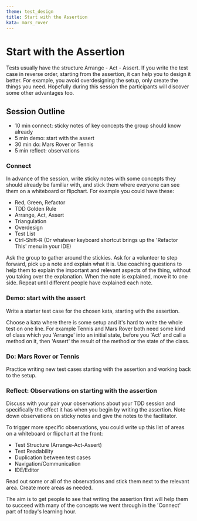 ```yaml
---
theme: test_design
title: Start with the Assertion
kata: mars_rover
---
```


# Start with the Assertion

Tests usually have the structure Arrange - Act - Assert. If you write the test case in reverse order, starting from the assertion, it can help you to design it better. For example, you avoid overdesigning the setup, only create the things you need. Hopefully during this session the participants will discover some other advantages too.

## Session Outline
 
* 10 min connect: sticky notes of key concepts the group should know already  
* 5 min demo: start with the assert
* 30 min do: Mars Rover or Tennis
* 5 min reflect: observations

### Connect
In advance of the session, write sticky notes with some concepts they should already be familiar with, and stick them where everyone can see them on a whiteboard or flipchart. For example you could have these:

- Red, Green, Refactor
- TDD Golden Rule
- Arrange, Act, Assert
- Triangulation
- Overdesign
- Test List
- Ctrl-Shift-R (Or whatever keyboard shortcut brings up the 'Refactor This' menu in your IDE)

Ask the group to gather around the stickies. Ask for a volunteer to step forward, pick up a note and explain what it is. Use coaching questions to help them to explain the important and relevant aspects of the thing, without you taking over the explanation. When the note is explained, move it to one side. Repeat until different people have explained each note.

### Demo: start with the assert
Write a starter test case for the chosen kata, starting with the assertion.

Choose a kata where there is some setup and it's hard to write the whole test on one line. For example Tennis and Mars Rover both need some kind of class which you 'Arrange' into an initial state, before you 'Act' and call a method on it, then 'Assert' the result of the method or the state of the class.

### Do: Mars Rover or Tennis
Practice writing new test cases starting with the assertion and working back to the setup.

### Reflect: Observations on starting with the assertion
Discuss with your pair your observations about your TDD session and specifically the effect it has when you begin by writing the assertion. Note down observations on sticky notes and give the notes to the facilitator.

To trigger more specific observations, you could write up this list of areas on a whiteboard or flipchart at the front:

- Test Structure (Arrange-Act-Assert)
- Test Readability
- Duplication between test cases
- Navigation/Communication
- IDE/Editor

Read out some or all of the observations and stick them next to the relevant area. Create more areas as needed.

The aim is to get people to see that writing the assertion first will help them to succeed with many of the concepts we went through in the 'Connect' part of today's learning hour.
